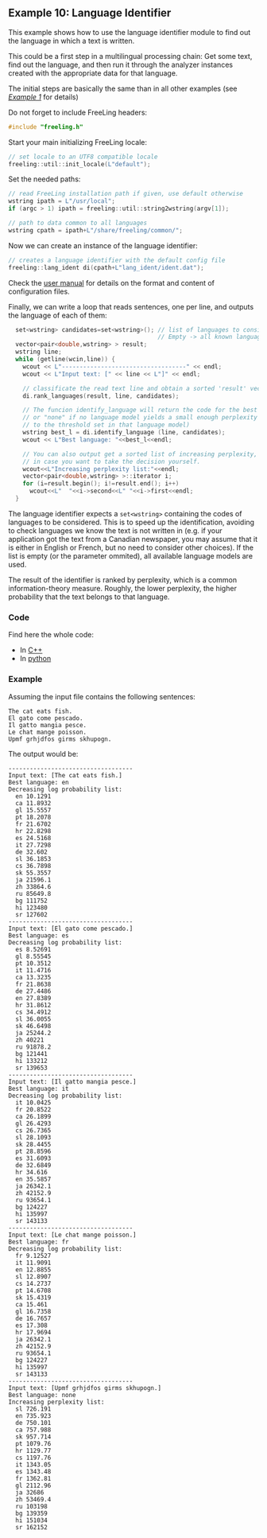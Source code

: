 
## Example 10: Language Identifier

This example shows how to use the language identifier module to find out the language in which a text is written.

This could be a first step in a multilingual processing chain: Get some text, find out the language, and then run it through the analyzer instances created with the appropriate data for that language.

The initial steps are basically the same than in all other examples (see [*Example 1*](example01.md) for details)

Do not forget to include FreeLing headers:
```C++
#include "freeling.h"
```
	
Start your main initializing FreeLing locale:
```C++
// set locale to an UTF8 compatible locale
freeling::util::init_locale(L"default");
```

Set the needed paths:
```C++
// read FreeLing installation path if given, use default otherwise
wstring ipath = L"/usr/local";
if (argc > 1) ipath = freeling::util::string2wstring(argv[1]);

// path to data common to all languages
wstring cpath = ipath+L"/share/freeling/common/";
```

Now we can create an instance of the language identifier:
```C++
// creates a language identifier with the default config file
freeling::lang_ident di(cpath+L"lang_ident/ident.dat");
```  

Check the [user manual](https://talp-upc.gitbooks.io/freeling-user-manual/content/) for details on the format and content of configuration files.

Finally, we can write a loop that reads sentences, one per line, and outputs the language of each of them:
```C++
  set<wstring> candidates=set<wstring>(); // list of languages to consider. 
                                          // Empty -> all known languages
  vector<pair<double,wstring> > result;
  wstring line;
  while (getline(wcin,line)) {
    wcout << L"-----------------------------------" << endl;
    wcout << L"Input text: [" << line << L"]" << endl;

    // classificate the read text line and obtain a sorted 'result' vector <language_code, perplexity>
    di.rank_languages(result, line, candidates);

    // The funcion identify_language will return the code for the best language, 
    // or "none" if no language model yields a small enough perplexity (according
    // to the threshold set in that language model)
    wstring best_l = di.identify_language (line, candidates);
    wcout << L"Best language: "<<best_l<<endl;

    // You can also output get a sorted list of increasing perplexity,
    // in case you want to take the decision yourself.
    wcout<<L"Increasing perplexity list:"<<endl;
    vector<pair<double,wstring> >::iterator i;
    for (i=result.begin(); i!=result.end(); i++)
      wcout<<L"  "<<i->second<<L" "<<i->first<<endl;     
  }
``` 

The language identifier expects a `set<wstring>` containing the codes of languages to be considered. This is to speed up the identification, avoiding to check languages we know the text is not written in (e.g. if your application got the text from a Canadian newspaper, you may assume that it is either in English or French, but no need to consider other choices).
If the list is empty (or the parameter ommited), all available language models are used.

The result of the identifier is ranked by perplexity, which is a common information-theory measure. Roughly, the lower perplexity, the higher probability that the text belongs to that language. 


### Code

Find here the whole code:
* In [C++](code/example10.cc.md)
* In [python](code/example10.py.md)


### Example

Assuming the input file contains the following sentences:
``` 
The cat eats fish.
El gato come pescado.
Il gatto mangia pesce.
Le chat mange poisson.
Upmf grhjdfos girms skhupogn.
```

The output would be:
```
-----------------------------------
Input text: [The cat eats fish.]
Best language: en
Decreasing log probability list:
  en 10.1291
  ca 11.8932
  gl 15.5557
  pt 18.2078
  fr 21.6702
  hr 22.8298
  es 24.5168
  it 27.7298
  de 32.602
  sl 36.1853
  cs 36.7898
  sk 55.3557
  ja 21596.1
  zh 33864.6
  ru 85649.8
  bg 111752
  hi 123480
  sr 127602
-----------------------------------
Input text: [El gato come pescado.]
Best language: es
Decreasing log probability list:
  es 8.52691
  gl 8.55545
  pt 10.3512
  it 11.4716
  ca 13.3235
  fr 21.8638
  de 27.4486
  en 27.8389
  hr 31.8612
  cs 34.4912
  sl 36.0055
  sk 46.6498
  ja 25244.2
  zh 40221
  ru 91878.2
  bg 121441
  hi 133212
  sr 139653
-----------------------------------
Input text: [Il gatto mangia pesce.]
Best language: it
Decreasing log probability list:
  it 10.0425
  fr 20.8522
  ca 26.1899
  gl 26.4293
  cs 26.7365
  sl 28.1093
  sk 28.4455
  pt 28.8596
  es 31.6093
  de 32.6849
  hr 34.616
  en 35.5857
  ja 26342.1
  zh 42152.9
  ru 93654.1
  bg 124227
  hi 135997
  sr 143133
-----------------------------------
Input text: [Le chat mange poisson.]
Best language: fr
Decreasing log probability list:
  fr 9.12527
  it 11.9091
  en 12.8855
  sl 12.8907
  cs 14.2737
  pt 14.6708
  sk 15.4319
  ca 15.461
  gl 16.7358
  de 16.7657
  es 17.308
  hr 17.9694
  ja 26342.1
  zh 42152.9
  ru 93654.1
  bg 124227
  hi 135997
  sr 143133
-----------------------------------
Input text: [Upmf grhjdfos girms skhupogn.]
Best language: none
Increasing perplexity list:
  sl 726.191
  en 735.923
  de 750.101
  ca 757.988
  sk 957.714
  pt 1079.76
  hr 1129.77
  cs 1197.76
  it 1343.05
  es 1343.48
  fr 1362.81
  gl 2112.96
  ja 32686
  zh 53469.4
  ru 103198
  bg 139359
  hi 151034
  sr 162152
```


